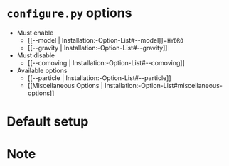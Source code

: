 # `configure.py` options
- Must enable
  - [[--model | Installation:-Option-List#--model]]=`HYDRO`
  - [[--gravity | Installation:-Option-List#--gravity]]
- Must disable
  - [[--comoving | Installation:-Option-List#--comoving]]
- Available options
  - [[--particle | Installation:-Option-List#--particle]]
  - [[Miscellaneous Options | Installation:-Option-List#miscellaneous-options]]


# Default setup


# Note
